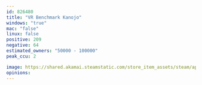 ```yaml
---
id: 826480
title: "VR Benchmark Kanojo"
windows: "true"
mac: "false"
linux: false
positive: 209
negative: 64
estimated_owners: "50000 - 100000"
peak_ccu: 2

image: https://shared.akamai.steamstatic.com/store_item_assets/steam/apps/826480/header.jpg?t=1533741224
opinions:
---
```


